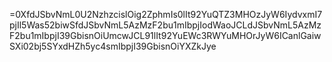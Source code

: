 =0XfdJSbvNmL0U2NzhzcislOig2ZphmIs0lIt92YuQTZ3MHOzJyW6IydvxmI7pjIl5Was52biwSfdJSbvNmL5AzMzF2bu1mIbpjIodWaoJCLdJSbvNmL5AzMzF2bu1mIbpjI39GbisnOiUmcwJCL91lIt92YuEWc3RWYuMHOrJyW6ICanlGaiwSXi02bj5SYxdHZh5yc4smIbpjI39GbisnOiYXZkJye
